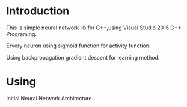 # Introduction

This is simple neural network lib for C++,using Visual Studio 2015 C++ Programing.

Ervery neuron using sigmoid function for activity function.

Using backpropagation gradient descent for learning method.

# Using

Initial Neural Network Architecture.

